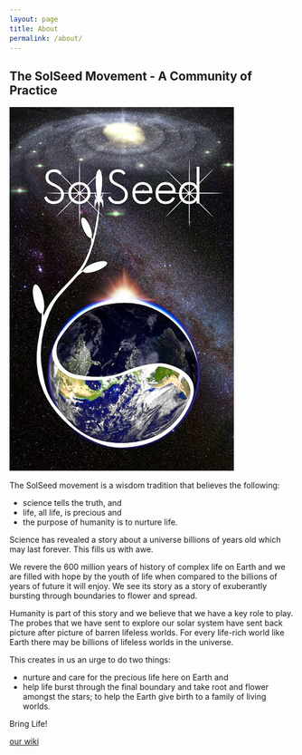 ```yaml
---
layout: page
title: About
permalink: /about/
---
```


## The SolSeed Movement - A Community of Practice

![SolSeed seeds in the galaxy and logo](/assets/WebIntroGraphic.jpg)

The SolSeed movement is a wisdom tradition that believes the following:

- science tells the truth, and
- life, all life, is precious and
- the purpose of humanity is to nurture life.

Science has revealed a story about a universe billions of years old which may last forever. This fills us with awe.

We revere the 600 million years of history of complex life on Earth and we are filled with hope by the youth of life when compared to the billions of years of future it will enjoy. We see its story as a story of exuberantly bursting through boundaries to flower and spread.

Humanity is part of this story and we believe that we have a key role to play. The probes that we have sent to explore our solar system have sent back picture after picture of barren lifeless worlds. For every life-rich world like Earth there may be billions of lifeless worlds in the universe.

This creates in us an urge to do two things:

- nurture and care for the precious life here on Earth and
- help life burst through the final boundary and take root and flower amongst the stars; to help the Earth give birth to a family of living worlds.

Bring Life!


[our wiki](http://wiki.solseed.org/)
